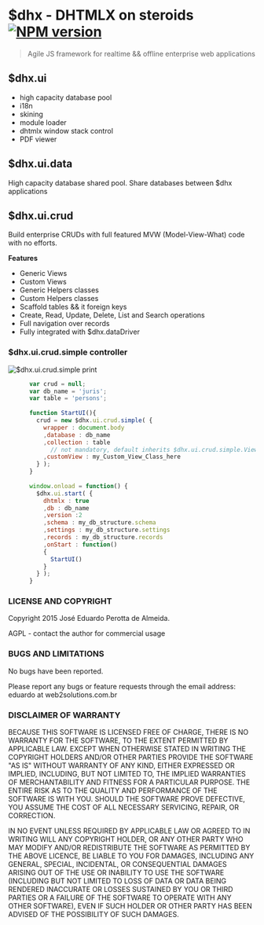 # $dhx - DHTMLX on steroids [![NPM version](https://badge.fury.io/js/dhx.png)](http://badge.fury.io/js/dhx) 

> Agile JS framework for realtime && offline enterprise web applications

## $dhx.ui

 - high capacity database pool
 - i18n
 - skining
 - module loader
 - dhtmlx window stack control
 - PDF viewer


## $dhx.ui.data

  High capacity database shared pool. Share databases between $dhx applications


## $dhx.ui.crud

  Build enterprise CRUDs with full featured MVW (Model-View-What) code with no efforts.

**Features**

 - Generic Views
 - Custom Views
 - Generic Helpers classes
 - Custom Helpers classes
 - Scaffold tables && it foreign keys
 - Create, Read, Update, Delete, List and Search operations
 - Full navigation over records
 - Fully integrated with $dhx.dataDriver

### $dhx.ui.crud.simple controller 

![$dhx.ui.crud.simple print](http://cdn.dhtmlx.com.br/dhx/docs/dhx.ui.crud.simple.png)

```javascript
      var crud = null;
      var db_name = 'juris';
      var table = 'persons';
      
      function StartUI(){
        crud = new $dhx.ui.crud.simple( {
          wrapper : document.body
          ,database : db_name
          ,collection : table
            // not mandatory, default inherits $dhx.ui.crud.simple.View
          ,customView : my_Custom_View_Class_here 
        } );  
      }
      
      window.onload = function() {
        $dhx.ui.start( {
          dhtmlx : true
          ,db : db_name
          ,version :2
          ,schema : my_db_structure.schema
          ,settings : my_db_structure.settings
          ,records : my_db_structure.records
          ,onStart : function()
          {
            StartUI()
          } 
        } );
      }
```



### LICENSE AND COPYRIGHT

  Copyright 2015 José Eduardo Perotta de Almeida.

AGPL - contact the author for commercial usage


### BUGS AND LIMITATIONS

No bugs have been reported.

Please report any bugs or feature requests through the email address: eduardo at web2solutions.com.br

### DISCLAIMER OF WARRANTY

BECAUSE THIS SOFTWARE IS LICENSED FREE OF CHARGE, THERE IS NO WARRANTY FOR THE SOFTWARE, TO THE EXTENT PERMITTED BY APPLICABLE LAW. EXCEPT WHEN OTHERWISE STATED IN WRITING THE COPYRIGHT HOLDERS AND/OR OTHER PARTIES PROVIDE THE SOFTWARE "AS IS" WITHOUT WARRANTY OF ANY KIND, EITHER EXPRESSED OR IMPLIED, INCLUDING, BUT NOT LIMITED TO, THE IMPLIED WARRANTIES OF MERCHANTABILITY AND FITNESS FOR A PARTICULAR PURPOSE. THE ENTIRE RISK AS TO THE QUALITY AND PERFORMANCE OF THE SOFTWARE IS WITH YOU. SHOULD THE SOFTWARE PROVE DEFECTIVE, YOU ASSUME THE COST OF ALL NECESSARY SERVICING, REPAIR, OR CORRECTION.

IN NO EVENT UNLESS REQUIRED BY APPLICABLE LAW OR AGREED TO IN WRITING WILL ANY COPYRIGHT HOLDER, OR ANY OTHER PARTY WHO MAY MODIFY AND/OR REDISTRIBUTE THE SOFTWARE AS PERMITTED BY THE ABOVE LICENCE, BE LIABLE TO YOU FOR DAMAGES, INCLUDING ANY GENERAL, SPECIAL, INCIDENTAL, OR CONSEQUENTIAL DAMAGES ARISING OUT OF THE USE OR INABILITY TO USE THE SOFTWARE (INCLUDING BUT NOT LIMITED TO LOSS OF DATA OR DATA BEING RENDERED INACCURATE OR LOSSES SUSTAINED BY YOU OR THIRD PARTIES OR A FAILURE OF THE SOFTWARE TO OPERATE WITH ANY OTHER SOFTWARE), EVEN IF SUCH HOLDER OR OTHER PARTY HAS BEEN ADVISED OF THE POSSIBILITY OF SUCH DAMAGES.
